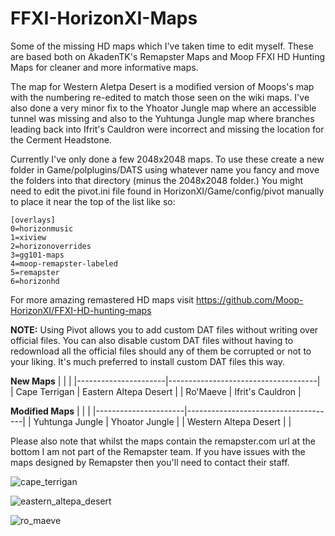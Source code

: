 # FFXI-HorizonXI-Maps
Some of the missing HD maps which I've taken time to edit myself.  These are based both on AkadenTK's Remapster Maps and Moop FFXI HD Hunting Maps for cleaner and more informative maps.

The map for Western Aletpa Desert is a modified version of Moops's map with the numbering re-edited to match those seen on the wiki maps.  I've also done a very minor fix to the Yhoator Jungle map where an accessible tunnel was missing and also to the Yuhtunga Jungle map where branches leading back into Ifrit's Cauldron were incorrect and missing the location for the Cerment Headstone.

Currently I've only done a few 2048x2048 maps.  To use these create a new folder in Game/polplugins/DATS using whatever name you fancy and move the folders into that directory (minus the 2048x2048 folder.)  You might need to edit the pivot.ini file found in HorizonXI/Game/config/pivot manually to place it near the top of the list like so:

	[overlays]
	0=horizonmusic
	1=xiview
	2=horizonoverrides
	3=gg101-maps
	4=moop-remapster-labeled
	5=remapster
	6=horizonhd

For more amazing remastered HD maps visit https://github.com/Moop-HorizonXI/FFXI-HD-hunting-maps

**NOTE:** Using Pivot allows you to add custom DAT files without writing over official files.  You can also disable custom DAT files without having to redownload all the official files should any of them be corrupted or not to your liking.  It's much preferred to install custom DAT files this way.

__New Maps__
|    <!-- -->          |        <!-- -->                     |
|----------------------|-------------------------------------|
| Cape Terrigan | Eastern Altepa Desert |
| Ro'Maeve | Ifrit's Cauldron |

__Modified Maps__
|    <!-- -->          |        <!-- -->                     |
|----------------------|-------------------------------------|
| Yuhtunga Jungle | Yhoator Jungle |
| Western Altepa Desert | | 

Please also note that whilst the maps contain the remapster.com url at the bottom I am not part of the Remapster team.  If you have issues with the maps designed by Remapster then you'll need to contact their staff.

![cape_terrigan](https://github.com/user-attachments/assets/e4db9dff-b244-4c5a-ad94-6c35f0cf0206)

![eastern_altepa_desert](https://github.com/user-attachments/assets/0b9276c3-da17-4eca-b042-a67f8f9fde34)

![ro_maeve](https://github.com/user-attachments/assets/4496b3a3-e68a-407a-a185-a4eeb0acc925)
